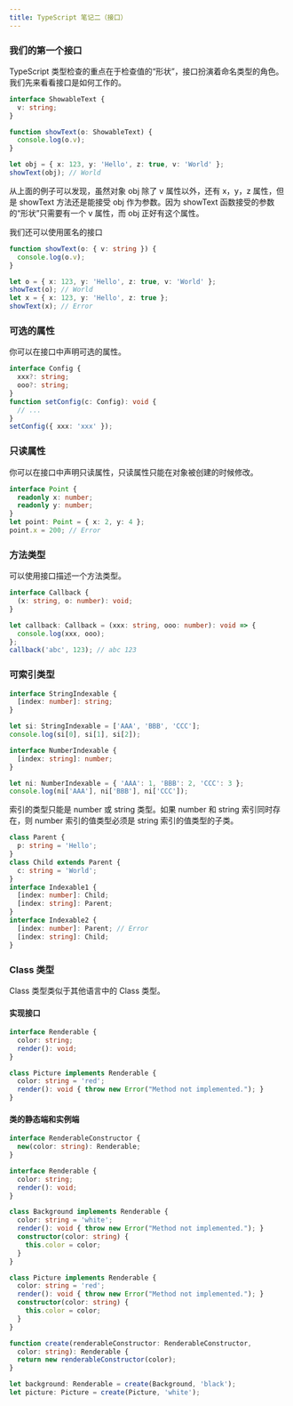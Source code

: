 ```yaml
---
title: TypeScript 笔记二（接口）
---
```


### 我们的第一个接口

TypeScript 类型检查的重点在于检查值的“形状”，接口扮演着命名类型的角色。我们先来看看接口是如何工作的。

```typescript
interface ShowableText {
  v: string;
}

function showText(o: ShowableText) {
  console.log(o.v);
}

let obj = { x: 123, y: 'Hello', z: true, v: 'World' };
showText(obj); // World
```

从上面的例子可以发现，虽然对象 obj 除了 v 属性以外，还有 x，y，z 属性，但是 showText 方法还是能接受 obj 作为参数。因为 showText 函数接受的参数的“形状”只需要有一个 v 属性，而 obj 正好有这个属性。

我们还可以使用匿名的接口

```typescript
function showText(o: { v: string }) {
  console.log(o.v);
}

let o = { x: 123, y: 'Hello', z: true, v: 'World' };
showText(o); // World
let x = { x: 123, y: 'Hello', z: true };
showText(x); // Error
```

### 可选的属性

你可以在接口中声明可选的属性。

```typescript
interface Config {
  xxx?: string;
  ooo?: string;
}
function setConfig(c: Config): void {
  // ...
}
setConfig({ xxx: 'xxx' });
```

### 只读属性

你可以在接口中声明只读属性，只读属性只能在对象被创建的时候修改。

```typescript
interface Point {
  readonly x: number;
  readonly y: number;
}
let point: Point = { x: 2, y: 4 };
point.x = 200; // Error
```

### 方法类型

可以使用接口描述一个方法类型。

```typescript
interface Callback {
  (x: string, o: number): void;
}

let callback: Callback = (xxx: string, ooo: number): void => {
  console.log(xxx, ooo);
};
callback('abc', 123); // abc 123
```

### 可索引类型

```typescript
interface StringIndexable {
  [index: number]: string;
}

let si: StringIndexable = ['AAA', 'BBB', 'CCC'];
console.log(si[0], si[1], si[2]);

interface NumberIndexable {
  [index: string]: number;
}

let ni: NumberIndexable = { 'AAA': 1, 'BBB': 2, 'CCC': 3 };
console.log(ni['AAA'], ni['BBB'], ni['CCC']);
```

索引的类型只能是 number 或 string 类型。如果 number 和 string 索引同时存在，则 number 索引的值类型必须是 string 索引的值类型的子类。

```typescript
class Parent {
  p: string = 'Hello';
}
class Child extends Parent {
  c: string = 'World';
}
interface Indexable1 {
  [index: number]: Child;
  [index: string]: Parent;
}
interface Indexable2 {
  [index: number]: Parent; // Error
  [index: string]: Child;
}
```

### Class 类型

Class 类型类似于其他语言中的 Class 类型。

#### 实现接口

```typescript
interface Renderable {
  color: string;
  render(): void;
}

class Picture implements Renderable {
  color: string = 'red';
  render(): void { throw new Error("Method not implemented."); }
}
```

#### 类的静态端和实例端

```typescript
interface RenderableConstructor {
  new(color: string): Renderable;
}

interface Renderable {
  color: string;
  render(): void;
}

class Background implements Renderable {
  color: string = 'white';
  render(): void { throw new Error("Method not implemented."); }
  constructor(color: string) {
    this.color = color;
  }
}

class Picture implements Renderable {
  color: string = 'red';
  render(): void { throw new Error("Method not implemented."); }
  constructor(color: string) {
    this.color = color;
  }
}

function create(renderableConstructor: RenderableConstructor,
  color: string): Renderable {
  return new renderableConstructor(color);
}

let background: Renderable = create(Background, 'black');
let picture: Picture = create(Picture, 'white');
```

